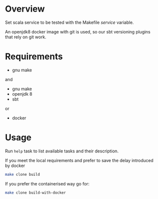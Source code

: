 # Overview

Set scala service to be tested with the Makefile *service* variable. 

An openjdk8 docker image with git is used, so our sbt versioning plugins that rely on git work.

# Requirements

- gnu make

and

- gnu make
- openjdk 8
- sbt

or

- docker

# Usage

Run `help` task to list available tasks and their description.

If you meet the local requirements and prefer to save the delay
introduced by docker

``` sh
make clone build
```

If you prefer the containerised way go for:

``` sh
make clone build-with-docker
```
